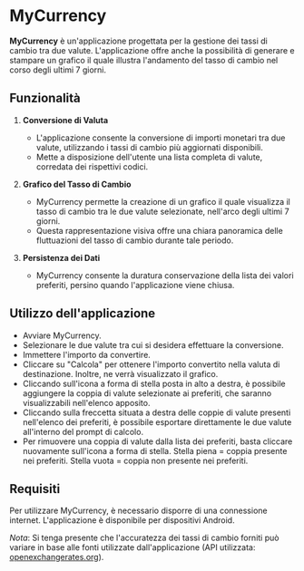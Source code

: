 # MyCurrency

**MyCurrency** è un'applicazione progettata per la gestione dei tassi di cambio tra due valute. L'applicazione offre anche la possibilità di generare e stampare un grafico il quale illustra l'andamento del tasso di cambio nel corso degli ultimi 7 giorni.

## Funzionalità

1. **Conversione di Valuta**
   - L'applicazione consente la conversione di importi monetari tra due valute, utilizzando i tassi di cambio più aggiornati disponibili.
   - Mette a disposizione dell'utente una lista completa di valute, corredata dei rispettivi codici.

2. **Grafico del Tasso di Cambio**
   - MyCurrency permette la creazione di un grafico il quale visualizza il tasso di cambio tra le due valute selezionate, nell'arco degli ultimi 7 giorni.
   - Questa rappresentazione visiva offre una chiara panoramica delle fluttuazioni del tasso di cambio durante tale periodo.

3. **Persistenza dei Dati**
   - MyCurrency consente la duratura conservazione della lista dei valori preferiti, persino quando l'applicazione viene chiusa.
     
## Utilizzo dell'applicazione

- Avviare MyCurrency.
- Selezionare le due valute tra cui si desidera effettuare la conversione.
- Immettere l'importo da convertire.
- Cliccare su "Calcola" per ottenere l'importo convertito nella valuta di destinazione. Inoltre, ne verrà visualizzato il grafico.
- Cliccando sull'icona a forma di stella posta in alto a destra, è possibile aggiungere la coppia di valute selezionate ai preferiti, che saranno visualizzabili nell'elenco apposito.
- Cliccando sulla freccetta situata a destra delle coppie di valute presenti nell'elenco dei preferiti, è possibile esportare direttamente le due valute all'interno del prompt di calcolo.
- Per rimuovere una coppia di valute dalla lista dei preferiti, basta cliccare nuovamente sull'icona a forma di stella.
  Stella piena = coppia presente nei preferiti.
  Stella vuota = coppia non presente nei preferiti.
  
## Requisiti

Per utilizzare MyCurrency, è necessario disporre di una connessione internet. L'applicazione è disponibile per dispositivi Android.

*Nota*: Si tenga presente che l'accuratezza dei tassi di cambio forniti può variare in base alle fonti utilizzate dall'applicazione (API utilizzata: [openexchangerates.org](openexchangerates.org)).

